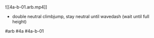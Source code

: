

![[4a-b-01.arb.mp4]]

* double neutral climbjump, stay neutral until wavedash (wait until full height)

#arb #4a #4a-b-01


